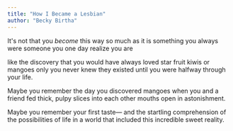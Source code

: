 ```yaml
---
title: "How I Became a Lesbian"
author: "Becky Birtha"
---
```


It's not that you
_become_ this way
so much as it is
something you always were
someone you one day realize
you are

like the discovery
that you would have always loved
star fruit
kiwis or
mangoes
only you never knew they existed until
you were halfway through your life.

Maybe you remember the day you
discovered mangoes
when you and a friend
fed thick, pulpy slices
into each other
mouths open in astonishment.

Maybe you remember
your first taste—
and the startling comprehension
of the possibilities
of life in a world that included
this incredible
sweet
reality.
